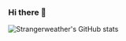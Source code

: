 ### Hi there 👋

<!--
**strangerweather/strangerweather** is a ✨ _special_ ✨ repository because its `README.md` (this file) appears on your GitHub profile.

Here are some ideas to get you started:

- 🔭 I’m currently working on ...
- 🌱 I’m currently learning ...
- 👯 I’m looking to collaborate on ...
- 🤔 I’m looking for help with ...
- 💬 Ask me about ...
- 📫 How to reach me: ...
- 😄 Pronouns: ...
- ⚡ Fun fact: ...
-->
![Strangerweather's GitHub stats](https://github-readme-stats.vercel.app/api?username=strangerweather&count_private=true)

<!--START_SECTION:waka-->
<!--END_SECTION:waka-->

